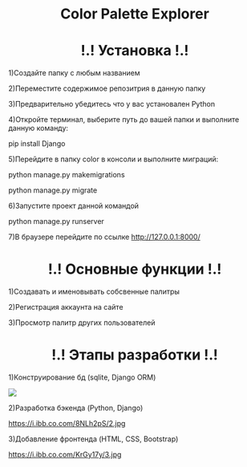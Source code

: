 <H1 align="center">Color Palette Explorer</H1>
<h1 color="red" align="center">!.! Установка !.!</h1>

1)Создайте папку с любым названием

2)Переместите содержимое репозитрия в данную папку

3)Предварительно убедитесь что у вас установален Python

4)Откройте терминал, выберите путь до вашей папки и выполните данную команду:

pip install Django

5)Перейдите в папку color в консоли и выполните миграций:

python manage.py makemigrations

python manage.py migrate

6)Запустите проект данной командой

python manage.py runserver

7)В браузере перейдите по ссылке http://127.0.0.1:8000/


<h1 color="red" align="center">!.! Основные функции !.!</h1>

1)Создавать и именовывать собсвенные палитры

2)Регистрация аккаунта на сайте

3)Просмотр палитр других пользователей

<h1 color="red" align="center">!.! Этапы разработки !.!</h1>

1)Конструирование бд (sqlite, Django ORM)

<img src="https://i.ibb.co.com/0XP7Vvn/1.jpg"></img>

2)Разработка бэкенда (Python, Django)

https://i.ibb.co.com/8NLh2pS/2.jpg

3)Добавление фронтенда (HTML, CSS, Bootstrap)

https://i.ibb.co.com/KrGy17y/3.jpg
